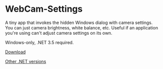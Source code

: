 # WebCam-Settings
A tiny app that invokes the hidden Windows dialog with camera settings. You can just camera brightness, white balance, etc. Useful if an application you're using can't adjust camera settings on its own.

Windows-only, .NET 3.5 required.

[Download](https://github.com/Simon311/WebCam-Settings/blob/net3.5/Download/WebCamSettings.exe?raw=true)

[Other .NET versions](https://github.com/Simon311/WebCam-Settings/releases)
